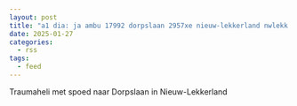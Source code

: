 ```yaml
---
layout: post
title: "a1 dia: ja ambu 17992 dorpslaan 2957xe nieuw-lekkerland nwlekk bon 14988"
date: 2025-01-27
categories: 
  - rss
tags: 
  - feed
---
```


Traumaheli met spoed naar Dorpslaan in Nieuw-Lekkerland
